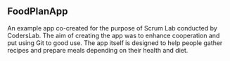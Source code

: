 ## FoodPlanApp

An example app co-created for the purpose of Scrum Lab conducted by CodersLab. The aim of creating the app was to enhance cooperation and put using Git to good use.
The app itself is designed to help people gather recipes and prepare meals depending on their health and diet.
